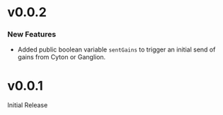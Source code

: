 # v0.0.2

### New Features

* Added public boolean variable `sentGains` to trigger an initial send of gains from Cyton or Ganglion.

# v0.0.1

Initial Release

